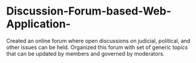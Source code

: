# Discussion-Forum-based-Web-Application-
Created an online forum where open discussions on judicial, political, and other issues can be held. Organized this forum with set of generic topics that can be updated by members and governed by moderators.
